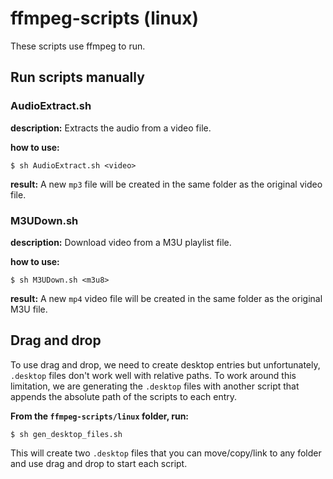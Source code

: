 # ffmpeg-scripts (linux)

These scripts use ffmpeg to run.

## Run scripts manually

### AudioExtract.sh

**description:** Extracts the audio from a video file.

**how to use:** 
```
$ sh AudioExtract.sh <video>
```

**result:** A new `mp3` file will be created in the same folder as the original video file.

### M3UDown.sh

**description:** Download video from a M3U playlist file.

**how to use:**
```
$ sh M3UDown.sh <m3u8>
```

**result:** A new `mp4` video file will be created in the same folder as the original M3U file.

## Drag and drop

To use drag and drop, we need to create desktop entries but unfortunately, `.desktop` files don't work well with relative paths. To work around this limitation, we are generating the `.desktop` files with another script that appends the absolute path of the scripts to each entry.

**From the `ffmpeg-scripts/linux` folder, run:**

```
$ sh gen_desktop_files.sh
```

This will create two `.desktop` files that you can move/copy/link to any folder and use drag and drop to start each script.
